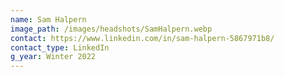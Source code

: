 ```yaml
---
name: Sam Halpern
image_path: /images/headshots/SamHalpern.webp
contact: https://www.linkedin.com/in/sam-halpern-5867971b8/
contact_type: LinkedIn
g_year: Winter 2022
---
```

